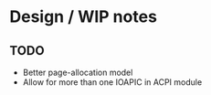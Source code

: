 # Design / WIP notes

## TODO

- Better page-allocation model
- Allow for more than one IOAPIC in ACPI module

